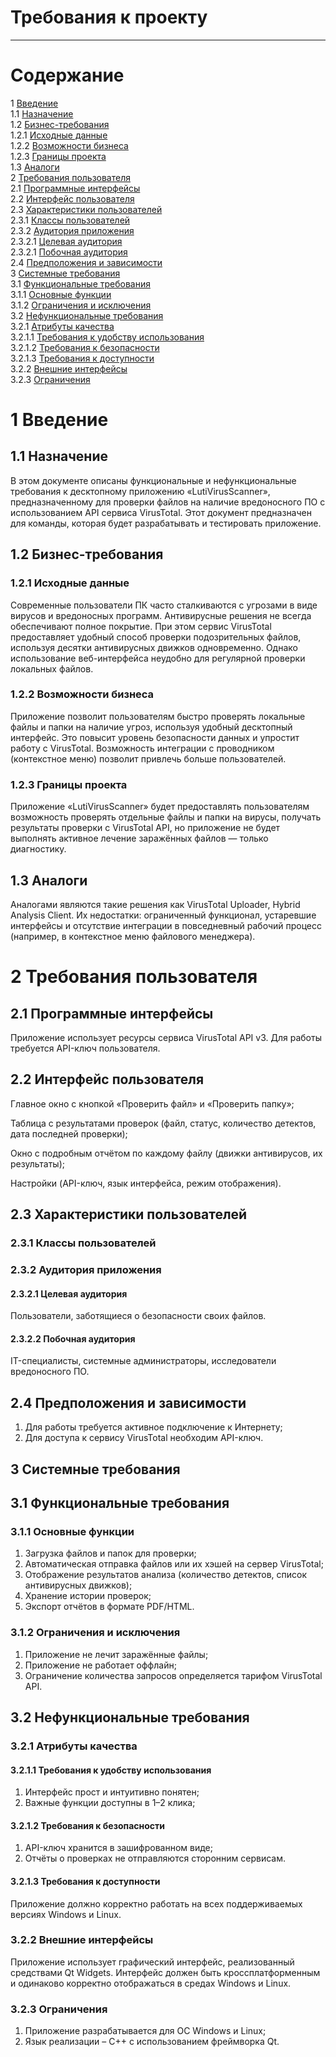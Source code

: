 # Требования к проекту
---

# Содержание
1 [Введение](#intro)  
1.1 [Назначение](#appointment)  
1.2 [Бизнес-требования](#business_requirements)  
1.2.1 [Исходные данные](#initial_data)  
1.2.2 [Возможности бизнеса](#business_opportunities)  
1.2.3 [Границы проекта](#project_boundary)  
1.3 [Аналоги](#analogues)  
2 [Требования пользователя](#user_requirements)  
2.1 [Программные интерфейсы](#software_interfaces)  
2.2 [Интерфейс пользователя](#user_interface)  
2.3 [Характеристики пользователей](#user_specifications)  
2.3.1 [Классы пользователей](#user_classes)  
2.3.2 [Аудитория приложения](#application_audience)  
2.3.2.1 [Целевая аудитория](#target_audience)  
2.3.2.1 [Побочная аудитория](#collateral_audience)  
2.4 [Предположения и зависимости](#assumptions_and_dependencies)  
3 [Системные требования](#system_requirements)  
3.1 [Функциональные требования](#functional_requirements)  
3.1.1 [Основные функции](#main_functions)  
3.1.2 [Ограничения и исключения](#restrictions_and_exclusions)  
3.2 [Нефункциональные требования](#non-functional_requirements)  
3.2.1 [Атрибуты качества](#quality_attributes)  
3.2.1.1 [Требования к удобству использования](#requirements_for_ease_of_use)    
3.2.1.2 [Требования к безопасности](#security_requirements)  
3.2.1.3 [Требования к доступности](#access_requirements)  
3.2.2 [Внешние интерфейсы](#external_interfaces)  
3.2.3 [Ограничения](#restrictions)  

<a name="intro"/>

# 1 Введение

<a name="appointment"/>

## 1.1 Назначение
В этом документе описаны функциональные и нефункциональные требования к десктопному приложению «LutiVirusScanner», предназначенному для проверки файлов на наличие вредоносного ПО с использованием API сервиса VirusTotal. Этот документ предназначен для команды, которая будет разрабатывать и тестировать приложение.

<a name="business_requirements"/>

## 1.2 Бизнес-требования

<a name="initial_data"/>

### 1.2.1 Исходные данные

Современные пользователи ПК часто сталкиваются с угрозами в виде вирусов и вредоносных программ. Антивирусные решения не всегда обеспечивают полное покрытие. При этом сервис VirusTotal предоставляет удобный способ проверки подозрительных файлов, используя десятки антивирусных движков одновременно. Однако использование веб-интерфейса неудобно для регулярной проверки локальных файлов.

<a name="business_opportunities"/>

### 1.2.2 Возможности бизнеса

Приложение позволит пользователям быстро проверять локальные файлы и папки на наличие угроз, используя удобный десктопный интерфейс. Это повысит уровень безопасности данных и упростит работу с VirusTotal. Возможность интеграции с проводником (контекстное меню) позволит привлечь больше пользователей.

<a name="project_boundary"/>

### 1.2.3 Границы проекта

Приложение «LutiVirusScanner» будет предоставлять пользователям возможность проверять отдельные файлы и папки на вирусы, получать результаты проверки с VirusTotal API, но приложение не будет выполнять активное лечение заражённых файлов — только диагностику.

<a name="analogues"/>

## 1.3 Аналоги

Аналогами являются такие решения как VirusTotal Uploader, Hybrid Analysis Client. Их недостатки: ограниченный функционал, устаревшие интерфейсы и отсутствие интеграции в повседневный рабочий процесс (например, в контекстное меню файлового менеджера).

<a name="user_requirements"/>

# 2 Требования пользователя

<a name="software_interfaces"/>

## 2.1 Программные интерфейсы

Приложение использует ресурсы сервиса VirusTotal API v3. Для работы требуется API-ключ пользователя.

<a name="user_interface"/>

## 2.2 Интерфейс пользователя

Главное окно с кнопкой «Проверить файл» и «Проверить папку»;

Таблица с результатами проверок (файл, статус, количество детектов, дата последней проверки);

Окно с подробным отчётом по каждому файлу (движки антивирусов, их результаты);

Настройки (API-ключ, язык интерфейса, режим отображения).

<a name="user_specifications"/>

## 2.3 Характеристики пользователей

<a name="user_classes"/>

### 2.3.1 Классы пользователей

<a name="application_audience"/>

### 2.3.2 Аудитория приложения

<a name="target_audience"/>

#### 2.3.2.1 Целевая аудитория

Пользователи, заботящиеся о безопасности своих файлов.

<a name="collateral_audience"/>

#### 2.3.2.2 Побочная аудитория

IT-специалисты, системные администраторы, исследователи вредоносного ПО.

<a name="assumptions_and_dependencies"/>

## 2.4 Предположения и зависимости

1. Для работы требуется активное подключение к Интернету;
2. Для доступа к сервису VirusTotal необходим API-ключ.

<a name="system_requirements"/>

## 3 Системные требования

<a name="functional_requirements"/>

## 3.1 Функциональные требования

<a name="main_functions"/>

### 3.1.1 Основные функции

1. Загрузка файлов и папок для проверки;
2. Автоматическая отправка файлов или их хэшей на сервер VirusTotal;
3. Отображение результатов анализа (количество детектов, список антивирусных движков);
4. Хранение истории проверок;
5. Экспорт отчётов в формате PDF/HTML.

<a name="restrictions_and_exclusions"/>

### 3.1.2 Ограничения и исключения

1. Приложение не лечит заражённые файлы;
2. Приложение не работает оффлайн;
3. Ограничение количества запросов определяется тарифом VirusTotal API.

<a name="non-functional_requirements"/>

## 3.2 Нефункциональные требования

<a name="quality_attributes"/>

### 3.2.1 Атрибуты качества

<a name="requirements_for_ease_of_use"/>

#### 3.2.1.1 Требования к удобству использования

1. Интерфейс прост и интуитивно понятен;
2. Важные функции доступны в 1–2 клика;

<a name="security_requirements"/>

#### 3.2.1.2 Требования к безопасности

1. API-ключ хранится в зашифрованном виде;
2. Отчёты о проверках не отправляются сторонним сервисам.

<a name="access_requirements"/>

#### 3.2.1.3 Требования к доступности

Приложение должно корректно работать на всех поддерживаемых версиях Windows и Linux.

<a name="external_interfaces"/>

### 3.2.2 Внешние интерфейсы

Приложение использует графический интерфейс, реализованный средствами Qt Widgets. Интерфейс должен быть кроссплатформенным и одинаково корректно отображаться в средах Windows и Linux.

<a name="restrictions"/>

### 3.2.3 Ограничения

1. Приложение разрабатывается для ОС Windows и Linux;
2. Язык реализации – C++ с использованием фреймворка Qt.